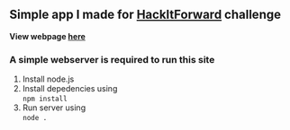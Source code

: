 ## Simple app I made for [HackItForward](https://hackitforward.com/challenge/20/#searchModalDialog) challenge  

**View webpage [here](https://kuriuschatapp.3gigs.repl.co/)**

### A simple webserver is required to run this site
1. Install node.js
2. Install depedencies using  
```npm install```
3. Run server using  
```node .```
 
